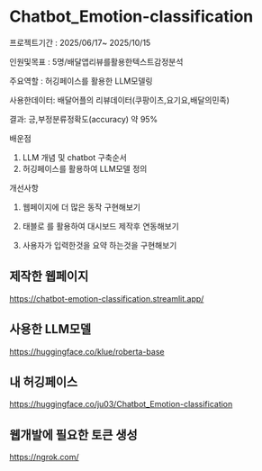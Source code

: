 # Chatbot_Emotion-classification


프로젝트기간 : 2025/06/17~ 2025/10/15

인원및목표 : 5명/배달앱리뷰를활용한텍스트감정분석

주요역할 : 허깅페이스를 활용한 LLM모델링

사용한데이터: 배달어플의 리뷰데이터(쿠팡이츠,요기요,배달의민족)

결과: 긍,부정분류정확도(accuracy) 약 95%

배운점
1) LLM 개념 및 chatbot 구축순서
2) 허깅페이스를 활용하여 LLM모델 정의
   
개선사항
 1) 웹페이지에 더 많은 동작 구현해보기

 2) 태블로 를 활용하여 대시보드 제작후 연동해보기

 3) 사용자가 입력한것을 요약 하는것을 구현해보기


## 제작한 웹페이지
https://chatbot-emotion-classification.streamlit.app/

## 사용한 LLM모델
https://huggingface.co/klue/roberta-base

## 내 허깅페이스
https://huggingface.co/ju03/Chatbot_Emotion-classification

## 웹개발에 필요한 토큰 생성
https://ngrok.com/
